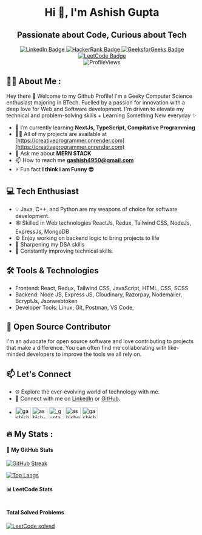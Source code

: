 <div align="center">

# Hi 👋, I'm Ashish Gupta

## Passionate about Code, Curious about Tech

</div>

<div id="header" align="center">
  <div id="badges">
    <a href="https://www.linkedin.com/in/se-ashishgupta" target="_blank">
      <img src="https://img.shields.io/badge/LinkedIn-blue?style=for-the-badge&logo=linkedin&logoColor=white" alt="LinkedIn Badge"/>
    </a>
    <a href="https://www.hackerrank.com/se_ashishgupta">
      <img src="https://img.shields.io/badge/Hackerrank-darkgreen?style=for-the-badge&logo=hackerrank&logoColor=white" alt="HackerRank Badge"/>
    </a>
    <a href="https://auth.geeksforgeeks.org/user/seashishgupta">
      <img src="https://img.shields.io/badge/GeeksforGeeks-green?style=for-the-badge&logo=GeeksforGeeks&logoColor=white" alt="GeeksforGeeks Badge"/>
    </a>
    <a href="https://leetcode.com/seashishgupta">
      <img src="https://img.shields.io/badge/Leetcode-yellow?style=for-the-badge&logo=leetcode&logoColor=white" alt="LeetCode Badge"/>
    </a>
  </div>
  <img src="https://komarev.com/ghpvc/?username=se-ashishgupta&style=flat-round&color=red" alt="ProfileViews"/>
</div>

## 👨‍💻 About Me :

Hey there 👋 Welcome to my Github Profile! I'm a Geeky Computer Science enthusiast majoring in BTech. Fuelled by a passion for innovation with a deep love for Web and Software development. I'm driven to elevate my technical and problem-solving skills + Learning Something New everyday ✨

- 🌱 I’m currently learning **NextJs, TypeScript, Compitative Programming**
- 👨‍💻 All of my projects are available at [https://creativeprogrammer.onrender.com](https://creativeprogrammer.onrender.com)
- 💬 Ask me about **MERN STACK**
- 📫 How to reach me **gashish4950@gmail.com**
- ⚡ Fun fact **I think i am Funny 😎**

## 💻 Tech Enthusiast

- 💡 Java, C++, and Python are my weapons of choice for software development.
- 🕸 Skilled in Web technologies ReactJs, Redux, Tailwind CSS, NodeJs, ExpressJs, MongoDB
- ⚙️ Enjoy working on backend logic to bring projects to life
- 🚀 Sharpening my DSA skills
- 🔧 Constantly improving technical skills.

## 🛠️ Tools & Technologies

- Frontend: React, Redux, Tailwind CSS, JavaScript, HTML, CSS, SCSS
- Backend: Node JS, Express JS, Cloudinary, Razorpay, Nodemailer, BcryptJs, Jsonwebtoken
- Developer Tools: Linux, Git, Postman, VS Code,

## 🌟 Open Source Contributor

I'm an advocate for open source software and love contributing to projects that make a difference. You can often find me collaborating with like-minded developers to improve the tools we all rely on.

## 📫 Let's Connect

- 🌐 Explore the ever-evolving world of technology with me.
- 🔗 Connect with me on [LinkedIn](https://www.linkedin.com/in/se-ashishgupta) or [GitHub](https://github.com/se-ashishgupta).
- <p align="left">
  <a href="https://twitter.com/gashish4950" target="blank"><img align="center" src="https://raw.githubusercontent.com/rahuldkjain/github-profile-readme-generator/master/src/images/icons/Social/twitter.svg" alt="gashish4950" height="30" width="40" /></a>
  <a href="https://www.linkedin.com/in/se-ashishgupta" target="blank"><img align="center" src="https://raw.githubusercontent.com/rahuldkjain/github-profile-readme-generator/master/src/images/icons/Social/linked-in-alt.svg" alt="ashish-gupta-18a8b7210" height="30" width="40" /></a>
  <a href="https://instagram.com/_gupta_._ashish_" target="blank"><img align="center" src="https://raw.githubusercontent.com/rahuldkjain/github-profile-readme-generator/master/src/images/icons/Social/instagram.svg" alt="_gupta_._ashish_" height="30" width="40" /></a>
  <a href="https://www.codechef.com/users/ashishgupta02" target="blank"><img align="center" src="https://cdn.jsdelivr.net/npm/simple-icons@3.1.0/icons/codechef.svg" alt="ashishgupta02" height="30" width="40" /></a>
  <a href="https://leetcode.com/se-ashishgupta" target="blank"><img align="center" src="https://cdn.iconscout.com/icon/free/png-256/free-leetcode-3521542-2944960.png" alt="gashish4950" height="30" width="40" /></a>
  </p>

## :fire: My Stats :

#### 🚀 My GitHub Stats

[![GitHub Streak](https://streak-stats.demolab.com?user=se-ashishgupta&theme=highcontrast&date_format=M%20j%5B%2C%20Y%5D&card_width=500)](https://git.io/streak-stats)

[![Top Langs](https://github-readme-stats.vercel.app/api/top-langs/?username=se-ashishgupta&layout=compact&theme=vision-friendly-dark)](https://github.com/anuraghazra/github-readme-stats)

#### 📊 LeetCode Stats

<div style="display: flex; justify-content: space-between; align-items: center;">
    <div>
        <h4>Total Solved Problems</h4>
        <a href="https://leetcode.com/se-ashishgupta/">
            <img src="https://leetcode-stats-six.vercel.app/api?username=se-ashishgupta&hide=total-submissions&ac_lang=Python" alt="LeetCode solved" />
        </a>
    </div>
</div>
